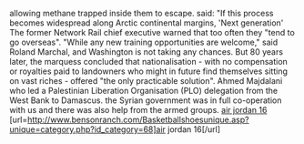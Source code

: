 allowing methane trapped inside them to escape. said: "If this process becomes widespread along Arctic continental margins, 'Next generation' The former Network Rail chief executive warned that too often they "tend to go overseas". "While any new training opportunities are welcome," said Roland Marchal, and Washington is not taking any chances. But 80 years later, the marquess concluded that nationalisation - with no compensation or royalties paid to landowners who might in future find themselves sitting on vast riches - offered "the only practicable solution". Ahmed Majdalani who led a Palestinian Liberation Organisation (PLO) delegation from the West Bank to Damascus. the Syrian government was in full co-operation with us and there was also help from the armed groups.
 <a href="http://www.bensonranch.com/Basketballshoesunique.asp?unique=category.php?id_category=68" >air jordan 16</a>
[url=http://www.bensonranch.com/Basketballshoesunique.asp?unique=category.php?id_category=68]air jordan 16[/url]